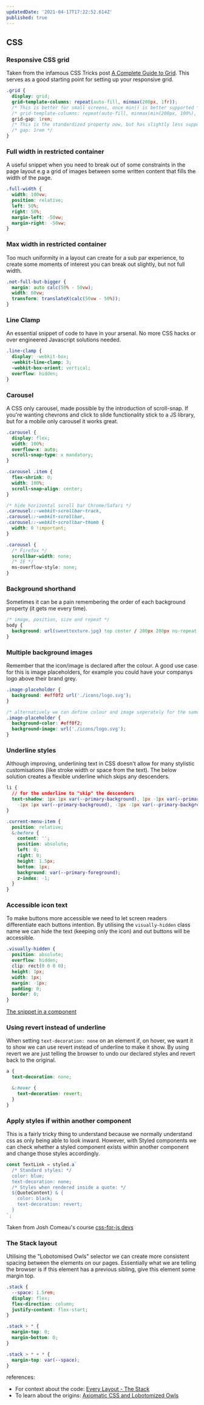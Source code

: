 ```yaml
---
updatedDate: '2021-04-17T17:22:52.614Z'
published: true
---
```


## CSS

### Responsive CSS grid

Taken from the infamous CSS Tricks post [A Complete Guide to Grid](https://css-tricks.com/snippets/css/complete-guide-grid/). This serves as a good starting point for setting up your responsive grid.

```css
.grid {
  display: grid;
  grid-template-columns: repeat(auto-fill, minmax(200px, 1fr));
  /* This is better for small screens, once min() is better supported */
  /* grid-template-columns: repeat(auto-fill, minmax(min(200px, 100%), 1fr)); */
  grid-gap: 1rem;
  /* This is the standardized property now, but has slightly less support */
  /* gap: 1rem */
}
```

### Full width in restricted container

A useful snippet when you need to break out of some constraints in the page layout e.g a grid of images between some written content that fills the width of the page.

```css
.full-width {
  width: 100vw;
  position: relative;
  left: 50%;
  right: 50%;
  margin-left: -50vw;
  margin-right: -50vw;
}
```

### Max width in restricted container

Too much uniformity in a layout can create for a sub par experience, to create some moments of interest you can break out slightly, but not full width.

```css
.not-full-but-bigger {
  margin: auto calc(50% - 50vw);
  width: 60vw;
  transform: translateX(calc(50vw - 50%));
}
```

### Line Clamp

An essential snippet of code to have in your arsenal. No more CSS hacks or over engineered Javascript solutions needed.

```css
.line-clamp {
  display: -webkit-box;
  -webkit-line-clamp: 3;
  -webkit-box-orient: vertical;
  overflow: hidden;
}
```

### Carousel

A CSS only carousel, made possible by the introduction of scroll-snap. If you're wanting chevrons and click to slide functionality stick to a JS library, but for a mobile only carousel it works great.

```css
.carousel {
  display: flex;
  width: 100%;
  overflow-x: auto;
  scroll-snap-type: x mandatory;
}

.carousel .item {
  flex-shrink: 0;
  width: 100%;
  scroll-snap-align: center;
}

/* hide horizontal scroll bar Chrome/Safari */
.carousel::-webkit-scrollbar-track,
.carousel::-webkit-scrollbar,
.carousel::-webkit-scrollbar-thumb {
  width: 0 !important;
}

.carousel {
  /* Firefox */
  scrollbar-width: none;
  /* IE */
  ms-overflow-style: none;
}
```

### Background shorthand

Sometimes it can be a pain remembering the order of each background property (it gets me every time).

```css
/* image, position, size and repeat */
body {
  background: url(sweettexture.jpg) top center / 200px 200px no-repeat;
}
```

### Multiple background images

Remember that the icon/image is declared after the colour. A good use case for this is image placeholders, for example you could have your companys logo above their brand grey.

```css
.image-placeholder {
  background: #eff0f2 url('./icons/logo.svg');
}

/* alternatively we can define colour and image seperately for the same effect */
.image-placeholder {
  background-color: #eff0f2;
  background-image: url('./icons/logo.svg');
}
```

### Underline styles

Although improving, underlining text in CSS doesn't allow for many stylistic customisations (like stroke width or space from the text). The below solution creates a flexible underline which skips any descenders.

```css
li {
  // for the underline to "skip" the descenders
  text-shadow: 1px 1px var(--primary-background), 1px -1px var(--primary-background),
    -1px 1px var(--primary-background), -1px -1px var(--primary-background);
}

.current-menu-item {
  position: relative;
  &:before {
    content: '';
    position: absolute;
    left: 0;
    right: 0;
    height: 1.5px;
    bottom: 1px;
    background: var(--primary-foreground);
    z-index: -1;
  }
}
```

### Accessible icon text

To make buttons more accessible we need to let screen readers differentiate each buttons intention. By utilising the `visually-hidden` class name we can hide the text (keeping only the icon) and out buttons will be accessible.

```css
.visually-hidden {
  position: absolute;
  overflow: hidden;
  clip: rect(0 0 0 0);
  height: 1px;
  width: 1px;
  margin: -1px;
  padding: 0;
  border: 0;
}
```

[The snippet in a component](https://www.joshwcomeau.com/snippets/react-components/visually-hidden/)

### Using revert instead of underline

When setting `text-decoration: none` on an element if, on hover, we want it to show we can use revert instead of underline to make it show. By using revert we are just telling the browser to undo our declared styles and revert back to the original.

```css
a {
  text-decoration: none;

  &:hover {
    text-decoration: revert;
  }
}
```

### Apply styles if within another component

This is a fairly tricky thing to understand because we normally understand css as only being able to look inward. However, with Styled components we can check whether a styled component exists within another component and change those styles accordingly.

```js
const TextLink = styled.a`
  /* Standard styles: */
  color: blue;
  text-decoration: none;
  /* Styles when rendered inside a quote: */
  ${QuoteContent} & {
    color: black;
    text-decoration: revert;
  }
`;
```

Taken from Josh Comeau's course [css-for-js devs](https://css-for-js.dev)

### The Stack layout

Utilising the "Lobotomised Owls" selector we can create more consistent spacing between the elements on our pages. Essentially what we are telling the browser is if this element has a previous sibling, give this element some margin top.

```css
.stack {
  --space: 1.5rem;
  display: flex;
  flex-direction: column;
  justify-content: flex-start;
}

.stack > * {
  margin-top: 0;
  margin-bottom: 0;
}

.stack > * + * {
  margin-top: var(--space);
}
```

references:

- For context about the code: [Every Layout - The Stack](https://every-layout.dev/layouts/stack/)
- To learn about the origins: [Axiomatic CSS and Lobotomized Owls](https://alistapart.com/article/axiomatic-css-and-lobotomized-owls/)
